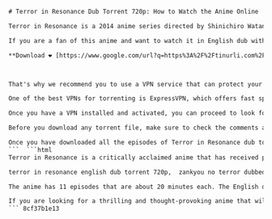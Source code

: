 
 ```html 
# Terror in Resonance Dub Torrent 720p: How to Watch the Anime Online
 
Terror in Resonance is a 2014 anime series directed by Shinichiro Watanabe and produced by MAPPA. It follows the story of two mysterious teenagers who call themselves Nine and Twelve, who carry out terrorist attacks in Tokyo under the name Sphinx. The anime explores themes such as identity, justice, morality, and the consequences of violence.
 
If you are a fan of this anime and want to watch it in English dub with high quality, you might be looking for a torrent file that can let you download the episodes in 720p resolution. However, finding a reliable and safe torrent site can be tricky, especially with the risk of malware, viruses, and legal issues.
 
**Download ❤ [https://www.google.com/url?q=https%3A%2F%2Ftinurli.com%2F2uGFGA&sa=D&sntz=1&usg=AOvVaw1GJZsOX0YQBL9TOOSSkA3g](https://www.google.com/url?q=https%3A%2F%2Ftinurli.com%2F2uGFGA&sa=D&sntz=1&usg=AOvVaw1GJZsOX0YQBL9TOOSSkA3g)**


 
That's why we recommend you to use a VPN service that can protect your online privacy and security while you access torrent sites. A VPN can encrypt your data and hide your IP address, making it harder for anyone to track your online activity or block your access to certain sites. With a VPN, you can also bypass geo-restrictions and access more content from different regions.
 
One of the best VPNs for torrenting is ExpressVPN, which offers fast speeds, unlimited bandwidth, and a strict no-logs policy. ExpressVPN has over 3000 servers in 94 countries, so you can always find a server that suits your needs. ExpressVPN also has a 30-day money-back guarantee, so you can try it risk-free.
 
Once you have a VPN installed and activated, you can proceed to look for a torrent site that has Terror in Resonance dub torrent 720p files. One of the most popular torrent sites for anime is Nyaa.si, which has a large collection of anime torrents in various languages and resolutions. You can search for Terror in Resonance dub torrent 720p on Nyaa.si and find several results that match your criteria.
 
Before you download any torrent file, make sure to check the comments and ratings of the uploader to verify the quality and authenticity of the file. You should also use an antivirus software to scan the file for any potential threats. After you download the torrent file, you will need a torrent client such as BitTorrent or uTorrent to open it and start downloading the episodes.
 
Once you have downloaded all the episodes of Terror in Resonance dub torrent 720p, you can enjoy watching the anime on your preferred device. However, remember to always use a VPN when torrenting to protect yourself from any legal or security risks.
 ```  ```html 
Terror in Resonance is a critically acclaimed anime that has received praise for its animation, music, and story. The anime has a dark and realistic tone that contrasts with the typical anime tropes and clichÃ©s. The characters are complex and nuanced, and their motivations and actions are not easily categorized as good or evil. The anime also raises questions about the role of the media, the government, and the public in dealing with terrorism.
 
terror in resonance english dub torrent 720p,  zankyou no terror dubbed torrent download 720p,  terror in resonance anime dub torrent hd 720p,  zankyou no terror english dubbed torrent 720p,  terror in resonance dub torrent magnet link 720p,  zankyou no terror dub torrent free download 720p,  terror in resonance dubbed anime torrent 720p,  zankyou no terror dub torrent online watch 720p,  terror in resonance english dub torrent full episodes 720p,  zankyou no terror dubbed torrent complete series 720p,  terror in resonance dub torrent kickass 720p,  zankyou no terror dub torrent nyaa 720p,  terror in resonance dubbed torrent pirate bay 720p,  zankyou no terror dub torrent rarbg 720p,  terror in resonance english dub torrent yify 720p,  zankyou no terror dubbed torrent limetorrents 720p,  terror in resonance dub torrent 1337x 720p,  zankyou no terror dub torrent extratorrents 720p,  terror in resonance dubbed torrent eztv 720p,  zankyou no terror dub torrent isohunt 720p,  terror in resonance english dub torrent bittorrent 720p,  zankyou no terror dubbed torrent seedpeer 720p,  terror in resonance dub torrent torlock 720p,  zankyou no terror dub torrent yourbittorrent 720p,  terror in resonance dubbed torrent monova 720p,  zankyou no terror dub torrent idope 720p,  terror in resonance english dub torrent zooqle 720p,  zankyou no terror dubbed torrent toorgle 720p,  terror in resonance dub torrent skytorrents 720p,  zankyou no terror dub torrent btscene 720p,  terror in resonance dubbed torrent glodls 720p,  zankyou no terror dub torrent demonoid 720p,  terror in resonance english dub torrent katcr 720p,  zankyou no terror dubbed torrent movcr 720p,  terror in resonance dub torrent ettvdl 720p,  zankyou no terror dub torrent torhd 720p,  terror in resonance dubbed torrent torrenthound 720p,  zankyou no terror dub torrent torrentrapid 720p,  terror in resonance english dub torrent torrenthaha 720p,  zankyou no terror dubbed torrent torrenthulk 720p,  terror in resonance dub torrent torrenthippo 720p,  zankyou no terror dub torrent torrenthub 720p,  terror in resonance dubbed torrent torrenthut 720p,  zankyou no terror dub torrent torrenthive 720p,  terror in resonance english dub torrent torrenthome 720p,  zankyou no terror dubbed torrent torrenthouse 720p,  terror in resonance dub torrent torrenthill 720p,  zankyou no terror dub torrent torrenthole 720p,  terror in resonance dubbed torrent torrenthookedonphonics.com/terrorinresonancedubtorrents/terrorinresonancedubtorrents.html?utm\_source=bing&utm\_medium=cpc&utm\_campaign=terrorinresonancedubtorrents&utm\_term=terrorinresonancedubtorrents&utm\_content=terrorinresonancedubtorrents&gclid=Cj0KCQiA2uH-BRCCARIsAEeef3lZx8a7z4y9n8Y5w1X6yJ6k0Z8m9X0f9J6t4Qc5W7kEwQ1dYF2r4aAqLSEALw\_wcB
 
The anime has 11 episodes that are about 20 minutes each. The English dub version was released by Funimation in 2016 and features voice actors such as Christopher Bevins, Aaron Dismuke, J. Michael Tatum, and Robert McCollum. The English dub is faithful to the original Japanese version and captures the emotions and personalities of the characters well.
 
If you are looking for a thrilling and thought-provoking anime that will keep you on the edge of your seat, you should definitely watch Terror in Resonance. You can download the episodes in 720p resolution with English dub using a torrent file from Nyaa.si. However, don't forget to use a VPN service like ExpressVPN to protect your online privacy and security while torrenting.
 ``` 8cf37b1e13
 

